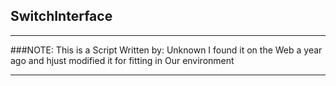## SwitchInterface

****
###NOTE: 
This is a Script Written by: Unknown 
I found it on the Web a year ago and hjust modified it for fitting in Our environment
****
